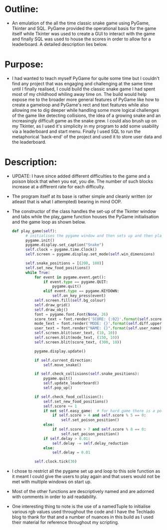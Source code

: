 # Outline:

- An emulation of the all the time classic snake game using PyGame, Tkinter and SQL. PyGame provided the operational basis for the game itself while Tkinter was used to create a GUI to interact with the game and finally SQL was used to house the scores in order to allow for a leaderboard. A detailed description lies below.

# Purpose:

- I had wanted to teach myself PyGame for quite some time but I couldn't find any project that was engaging and challenging at the same time until I finally realised, I could build the classic snake game I had spent most of my childhood whiling away time on. The build would help expose me to the broader more general features of PyGame like how to create a gameloop and PyGame's rect and text features while also allowing me to dig deeper while handling some more logical challenges of the game like detecting collisions, the idea of a growing snake and an increasingly difficult game as the snake grew. I could also brush up on my Tkinter, as I used it's simplicity in my program to add some usability via a leaderboard and start menu. Finally I used SQL to run the metaphorical 'back-end' of the project and used it to store user data and the leaderboard.

# Description:

- UPDATE: I have since added different difficulties to the game and a poison block that when you eat, you die. The number of such blocks increase at a different rate for each difficulty.
- The program itself at its base is rather simple and cleanly written (or atleast that is what I attempted) bearing in mind OOP.
- The constructor of the class handles the set-up of the Tkinter window and tabs while the play_game function houses the PyGame initialisation and the game loop as shown below.

    ```python
    def play_game(self):
          # initialises the pygame window and then sets up and then plays the game
          pygame.init()
          pygame.display.set_caption("Snake")
          self.clock = pygame.time.Clock()
          self.screen = pygame.display.set_mode(self.win_dimensions)

          self.snake_positions = [(200, 180)]
          self.set_new_food_positions()
          while True:
              for event in pygame.event.get():
                  if event.type == pygame.QUIT:
                      pygame.quit()
                  elif event.type == pygame.KEYDOWN:
                      self.on_key_press(event)
              self.screen.fill(self.bg_colour)
              self.draw_grid()
              self.draw_obj()
              font = pygame.font.Font(None, 26)
              score_text = font.render('SCORE: {:02}'.format(self.score), True, self.text_colour)
              mode_text = font.render('MODE: {}'.format(self.diff.upper()), True, self.text_colour)
              user_text = font.render("NAME: {}".format(self.user_name), True, self.text_colour)
              self.screen.blit(user_text, (10, 10))
              self.screen.blit(mode_text, (150, 10))
              self.screen.blit(score_text, (300, 10))

              pygame.display.update()

              if self.current_direction:
                  self.move_snake()

              if self.check_collisions(self.snake_positions):
                  pygame.quit()
                  self.update_leaderboard()
                  self.pop_up()

              if self.check_food_collision():
                  self.set_new_food_positions()
                  self.score += 1
                  if not self.easy_game:  # for hard game there is a poison block that changes every time you eat.
                      if self.score > 4 and self.score % 5 == 0:
                          self.set_poison_position()
                  else:
                      if self.score > 7 and self.score % 8 == 0:
                          self.set_poison_position()
                  if self.delay > 0.01:
                      self.delay -= self.delay_reduction
                  else:
                      self.delay = 0.01

              self.clock.tick(30)
    ```

- I chose to restrict all the pygame set up and loop to this sole function as it meant I could give the users to play again and that users would not be met with multiple windows on start up.
- Most of the other functions are descriptively named and are adorned with comments in order to aid readability.
- One interesting thing to note is the use of a namedTuple to initialise various rgb values used throughout the code and I have the Techlado blog to thank for that and a number of nuances in this build as I used their material for reference throughout my scripting.
